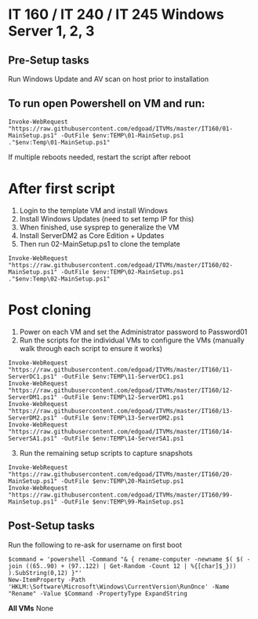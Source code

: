 # IT 160 / IT 240 / IT 245 Windows Server 1, 2, 3

## Pre-Setup tasks
Run Windows Update and AV scan on host prior to installation

## To run open Powershell on VM and run:
```
Invoke-WebRequest "https://raw.githubusercontent.com/edgoad/ITVMs/master/IT160/01-MainSetup.ps1" -OutFile $env:TEMP\01-MainSetup.ps1
."$env:Temp\01-MainSetup.ps1"
```

If multiple reboots needed, restart the script after reboot

# After first script
1. Login to the template VM and install Windows
2. Install Windows Updates (need to set temp IP for this)
3. When finished, use sysprep to generalize the VM
4. Install ServerDM2 as Core Edition + Updates
5. Then run 02-MainSetup.ps1 to clone the template
```
Invoke-WebRequest "https://raw.githubusercontent.com/edgoad/ITVMs/master/IT160/02-MainSetup.ps1" -OutFile $env:TEMP\02-MainSetup.ps1
."$env:Temp\02-MainSetup.ps1"
```

# Post cloning
1. Power on each VM and set the Administrator password to Password01
2. Run the scripts for the individual VMs to configure the VMs (manually walk through each script to ensure it works)
```
Invoke-WebRequest "https://raw.githubusercontent.com/edgoad/ITVMs/master/IT160/11-ServerDC1.ps1" -OutFile $env:TEMP\11-ServerDC1.ps1
Invoke-WebRequest "https://raw.githubusercontent.com/edgoad/ITVMs/master/IT160/12-ServerDM1.ps1" -OutFile $env:TEMP\12-ServerDM1.ps1
Invoke-WebRequest "https://raw.githubusercontent.com/edgoad/ITVMs/master/IT160/13-ServerDM2.ps1" -OutFile $env:TEMP\13-ServerDM2.ps1
Invoke-WebRequest "https://raw.githubusercontent.com/edgoad/ITVMs/master/IT160/14-ServerSA1.ps1" -OutFile $env:TEMP\14-ServerSA1.ps1
```
3. Run the remaining setup scripts to capture snapshots
```
Invoke-WebRequest "https://raw.githubusercontent.com/edgoad/ITVMs/master/IT160/20-MainSetup.ps1" -OutFile $env:TEMP\20-MainSetup.ps1
Invoke-WebRequest "https://raw.githubusercontent.com/edgoad/ITVMs/master/IT160/99-MainSetup.ps1" -OutFile $env:TEMP\99-MainSetup.ps1
```

## Post-Setup tasks
Run the following to re-ask for username on first boot
```
$command = 'powershell -Command "& { rename-computer -newname $( $( -join ((65..90) + (97..122) | Get-Random -Count 12 | %{[char]$_})) ).SubString(0,12) }"'
New-ItemProperty -Path 'HKLM:\Software\Microsoft\Windows\CurrentVersion\RunOnce' -Name "Rename" -Value $Command -PropertyType ExpandString
```
**All VMs**
None
